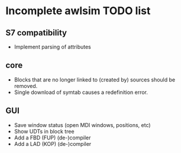 Incomplete awlsim TODO list
===========================

S7 compatibility
----------------

* Implement parsing of attributes

core
----

* Blocks that are no longer linked to (created by) sources should be removed.
* Single download of symtab causes a redefinition error.

GUI
---

* Save window status (open MDI windows, positions, etc)
* Show UDTs in block tree
* Add a FBD (FUP) (de-)compiler
* Add a LAD (KOP) (de-)compiler
